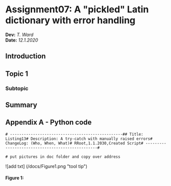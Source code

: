 # Assignment07:  A "pickled" Latin dictionary with error handling
**Dev:** *T. Ward*   
**Date:** *12.1.2020*

## Introduction 

## Topic 1

### Subtopic 

## Summary

## Appendix A - Python code


```
# -------------------------------------------------## Title: Listing13# Description: A try-catch with manually raised errors# ChangeLog: (Who, When, What)# RRoot,1.1.2030,Created Script# -------------------------------------------------#

# put pictures in doc folder and copy over address

```

![add txt] (/docs/Figure1.png "tool tip")
#### Figure 1: 
